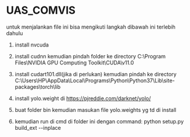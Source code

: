 # UAS_COMVIS
untuk menjalankan file ini bisa mengikuti langkah dibawah ini terlebih dahulu
1. install nvcuda
2. install cudnn kemudian pindah folder ke directory C:\Program Files\NVIDIA GPU Computing Toolkit\CUDA\v11.0
3. install cudart101.dll(jika di perlukan) kemudian pindah ke directory C:\Users\HP\AppData\Local\Programs\Python\Python37\Lib\site-packages\torch\lib

1. install yolo.weight di https://pjreddie.com/darknet/yolo/
2. buat folder bin kemudian masukan file yolo.weights yg td di install
3. kemudian run di cmd di folder ini dengan command: python setup.py build_ext --inplace

